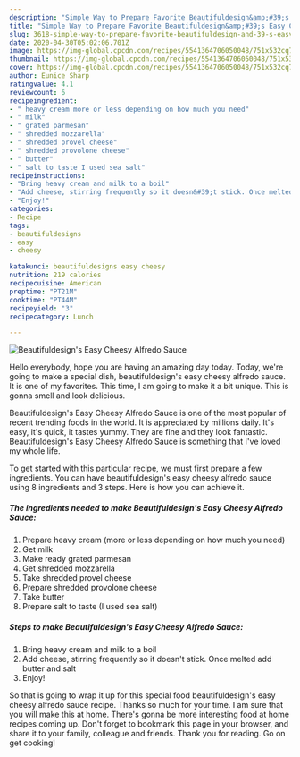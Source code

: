 ```yaml
---
description: "Simple Way to Prepare Favorite Beautifuldesign&amp;#39;s Easy Cheesy Alfredo Sauce"
title: "Simple Way to Prepare Favorite Beautifuldesign&amp;#39;s Easy Cheesy Alfredo Sauce"
slug: 3618-simple-way-to-prepare-favorite-beautifuldesign-and-39-s-easy-cheesy-alfredo-sauce
date: 2020-04-30T05:02:06.701Z
image: https://img-global.cpcdn.com/recipes/5541364706050048/751x532cq70/beautifuldesigns-easy-cheesy-alfredo-sauce-recipe-main-photo.jpg
thumbnail: https://img-global.cpcdn.com/recipes/5541364706050048/751x532cq70/beautifuldesigns-easy-cheesy-alfredo-sauce-recipe-main-photo.jpg
cover: https://img-global.cpcdn.com/recipes/5541364706050048/751x532cq70/beautifuldesigns-easy-cheesy-alfredo-sauce-recipe-main-photo.jpg
author: Eunice Sharp
ratingvalue: 4.1
reviewcount: 6
recipeingredient:
- " heavy cream more or less depending on how much you need"
- " milk"
- " grated parmesan"
- " shredded mozzarella"
- " shredded provel cheese"
- " shredded provolone cheese"
- " butter"
- " salt to taste I used sea salt"
recipeinstructions:
- "Bring heavy cream and milk to a boil"
- "Add cheese, stirring frequently so it doesn&#39;t stick. Once melted add butter and salt"
- "Enjoy!"
categories:
- Recipe
tags:
- beautifuldesigns
- easy
- cheesy

katakunci: beautifuldesigns easy cheesy 
nutrition: 219 calories
recipecuisine: American
preptime: "PT21M"
cooktime: "PT44M"
recipeyield: "3"
recipecategory: Lunch

---
```



![Beautifuldesign&#39;s Easy Cheesy Alfredo Sauce](https://img-global.cpcdn.com/recipes/5541364706050048/751x532cq70/beautifuldesigns-easy-cheesy-alfredo-sauce-recipe-main-photo.jpg)

Hello everybody, hope you are having an amazing day today. Today, we're going to make a special dish, beautifuldesign&#39;s easy cheesy alfredo sauce. It is one of my favorites. This time, I am going to make it a bit unique. This is gonna smell and look delicious.



Beautifuldesign&#39;s Easy Cheesy Alfredo Sauce is one of the most popular of recent trending foods in the world. It is appreciated by millions daily. It's easy, it's quick, it tastes yummy. They are fine and they look fantastic. Beautifuldesign&#39;s Easy Cheesy Alfredo Sauce is something that I've loved my whole life.


To get started with this particular recipe, we must first prepare a few ingredients. You can have beautifuldesign&#39;s easy cheesy alfredo sauce using 8 ingredients and 3 steps. Here is how you can achieve it.

<!--inarticleads1-->

##### The ingredients needed to make Beautifuldesign&#39;s Easy Cheesy Alfredo Sauce:

1. Prepare  heavy cream (more or less depending on how much you need)
1. Get  milk
1. Make ready  grated parmesan
1. Get  shredded mozzarella
1. Take  shredded provel cheese
1. Prepare  shredded provolone cheese
1. Take  butter
1. Prepare  salt to taste (I used sea salt)




<!--inarticleads2-->

##### Steps to make Beautifuldesign&#39;s Easy Cheesy Alfredo Sauce:

1. Bring heavy cream and milk to a boil
1. Add cheese, stirring frequently so it doesn&#39;t stick. Once melted add butter and salt
1. Enjoy!




So that is going to wrap it up for this special food beautifuldesign&#39;s easy cheesy alfredo sauce recipe. Thanks so much for your time. I am sure that you will make this at home. There's gonna be more interesting food at home recipes coming up. Don't forget to bookmark this page in your browser, and share it to your family, colleague and friends. Thank you for reading. Go on get cooking!
